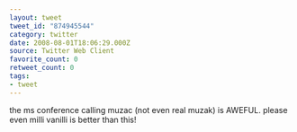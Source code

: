 ```yaml
---
layout: tweet
tweet_id: "874945544"
category: twitter
date: 2008-08-01T18:06:29.000Z
source: Twitter Web Client
favorite_count: 0
retweet_count: 0
tags:
- tweet
---
```


the ms conference calling muzac (not even real muzak) is AWEFUL. please even milli vanilli is better than this!
